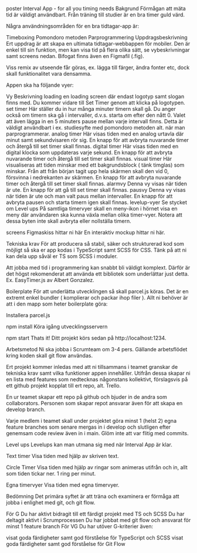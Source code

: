 poster
Interval App - for all you timing needs
Bakgrund
Förmågan att mäta tid är väldigt användbart. Från träning till studier är en bra timer guld värd.

Några användningsområden för en bra tidtagar-app är:

Timeboxing
Pomondoro metoden
Parprogrammering
Uppdragsbeskrivning
Ert uppdrag är att skapa en ultimata tidtagar-webbappen för mobiler. Den är enkel till sin funktion, men kan visa tid på flera olika sätt, se vybeskrivningar samt screens nedan. Bifogat finns även en Figmafil (.fig).

Viss remix av utseende får göras, ex. lägga till färger, ändra fonter etc, dock skall funktionalitet vara densamma.

Appen ska ha följande vyer:

Vy	Beskrivning
loading	en loading screen där endast logotyp samt slogan finns med. Du kommer vidare till Set Timer genom att klicka på logotypen.
set timer	Här ställer du in hur många minuter timern skall gå. Du anger också om timern ska gå i intervaller, d.v.s. starta om efter den nått 0. Valet att även lägga in en 5 minuters pause mellan varje intervall finns. Detta är väldigt användbart i ex. studiesyfte med pomondoro metoden alt. när man parprogrammerar.
analog timer	Här visas tiden med en analog urtavla där minut samt sekundvisaren rör sig. En knapp för att avbryta nuvarande timer och återgå till set timer skall finnas.
digital timer	Här visas tiden med en digital klocka som uppdateras varje sekund. En knapp för att avbryta nuvarande timer och återgå till set timer skall finnas.
visual timer	Här visualiseras att tiden minskar med ett bakgrundsblock ( tänk timglas) som minskar. Från att från början tagit upp hela skärmen skall den vid 0, försvinna i nedrekanten av skärmen. En knapp för att avbryta nuvarande timer och återgå till set timer skall finnas.
alarmvy	Denna vy visas när tiden är ute. En knapp för att gå till set timer skall finnas.
pausvy	Denna vy visas när tiden är ute och man valt paus mellan intervaller. En knapp för att avbryta pausen och starta timern igen skall finnas.
levelup-vyer	Se stycket om Level ups
På samtliga timervyer skall en meny-ikon i hörnet visa en meny där användaren ska kunna växla mellan olika timer-vyer. Notera att dessa byten inte skall avbryta eller nollställa timern.

screens Figmaskiss hittar ni här En interaktiv mockup hittar ni här.

Tekniska krav
För att producera så stabil, säker och strukturerad kod som möjligt så ska er app kodas i TypeScript samt SCSS för CSS. Tänk på att ni kan dela upp såväl er TS som SCSS i moduler.

Att jobba med tid i programmering kan snabbt bli väldigt komplext. Därför är det högst rekomenderat att använda ett bibliotek som underlättar just detta. Ex. EasyTimer.js av Albert Gonzalez.

Boilerplate
För att underlätta utvecklingen så skall parcel.js köras. Det är en extremt enkel bundler ( komplierar och packar ihop filer ). Allt ni behöver är att i den mapp som heter boilerplate göra:

Installera parcel.js

npm install
Köra igång utvecklingsservern

npm start
Thats it! Ditt projekt körs sedan på http://localhost:1234.

Arbetsmetod
Ni ska jobba i Scrumteam om 3-4 pers. Gällande arbetsflödet kring koden skall git flow användas.

Ert projekt kommer inledas med att ni tillsammans i teamet granskar de tekniska krav samt vilka funktioner appen innehåller. Utifrån dessa skapar ni en lista med features som nedtecknas någonstans kollektivt, förslagsvis på ett github projekt kopplat till ert repo, alt. Trello.

En ur teamet skapar ett repo på github och bjuder in de andra som collaborators. Personen som skapar repot ansvarar även för att skapa en develop branch.

Varje medlem i teamet skall under projektet göra minst 1 (helst 2) egna feature branches som senare mergas in i develop och slutligen efter genemsam code review även in i main. Glöm inte att var flitig med commits.

Level ups
Levelups kan man utmana sig med när Interval App är klar.

Text timer Visa tiden med hjälp av skriven text.

Circle Timer Visa tiden med hjälp av ringar som animeras utifrån och in, allt som tiden tickar ner. 1 ring per minut.

Egna timervyer Visa tiden med egna timervyer.

Bedömning
Det primära syftet är att träna och examinera er förmåga att jobba i enlighet med git, och git flow.

För G
Du har aktivt bidragit till ett färdigt projekt med TS och SCSS
Du har deltagit aktivt i Scrumprocessen
Du har jobbat med git flow och ansvarat för minst 1 feature branch
För VG
Du har utöver G-kriterier även:

visat goda färdigheter samt god förståelse för TypeScript och SCSS
visat goda färdigheter samt god förståelse för Git Flow
